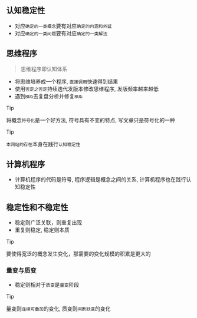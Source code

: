 ## 认知稳定性

- 对应`确定的一类概念`要有对应`确定的内涵和外延`
- 对应`确定的一类问题`要有对应`确定的一类解法`

## 思维程序

> 思维程序即认知体系

- 将思维培养成一个程序, `直接调用`快速得到结果
- 使用`否定之否定`持续迭代发版本修改思维程序, 发版频率越来越低
- 遇到`BUG`去复盘分析并修复`BUG`

> [!TIP]
> 将概念`符号化`是一个好方法, 符号具有不变的特点, 写文章只是符号化的一种

> [!TIP]
> `本网站的存在`本身在践行`认知稳定性`

## 计算机程序

- 计算机程序的代码是符号, 程序逻辑是概念之间的关系, 计算机程序也在践行认知稳定性

## 稳定性和不稳定性

- 稳定则广泛关联，则重复出现
- 重复则稳定, 稳定则本质

> [!TIP]
> 要使得宽泛的概念发生变化，那需要的变化规模的积累是更大的

### 量变与质变

- 稳定则相对于`质变`是`量变`阶段

> [!TIP]
> 量变则`连续可叠加`的变化, 质变则`间断跃变`的变化
